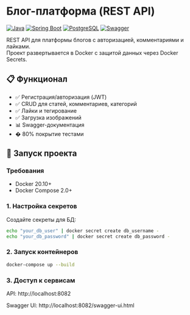 # Блог-платформа (REST API)

[![Java](https://img.shields.io/badge/Java-17%2B-blue)](https://openjdk.org/)
[![Spring Boot](https://img.shields.io/badge/Spring_Boot-3.1-green)](https://spring.io/projects/spring-boot)
[![PostgreSQL](https://img.shields.io/badge/PostgreSQL-15-blue)](https://www.postgresql.org/)
[![Swagger](https://img.shields.io/badge/Swagger-3.0-green)](https://swagger.io/)

REST API для платформы блогов с авторизацией, комментариями и лайками.  
Проект развертывается в Docker с защитой данных через Docker Secrets.

## 📋 Функционал
- ✅ Регистрация/авторизация (JWT)
- ✅ CRUD для статей, комментариев, категорий
- ✅ Лайки и тегирование
- ✅ Загрузка изображений
- 📊 Swagger-документация
- � 80% покрытие тестами

## 🚀 Запуск проекта

### Требования
- Docker 20.10+
- Docker Compose 2.0+

### 1. Настройка секретов
Создайте секреты для БД:
```bash
echo "your_db_user" | docker secret create db_username -
echo "your_db_password" | docker secret create db_password -
```

### 2. Запуск контейнеров
```bash
docker-compose up --build
```

### 3. Доступ к сервисам

API: http://localhost:8082

Swagger UI: http://localhost:8082/swagger-ui.html
